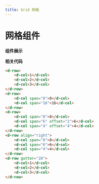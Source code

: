 ```yaml
---
title: Grid 网格
---
```


# 网格组件

**组件展示**

<ClientOnly>
<grid-demo></grid-demo>
</ClientOnly>

**相关代码**

``` HTML
<d-row>
    <d-col>1</d-col>
    <d-col>2</d-col>
    <d-col>3</d-col>
</d-row>
<d-row>
    <d-col span="8">8</d-col>
    <d-col span="16">16</d-col>
</d-row>
<d-row>
    <d-col span="8">8</d-col>
    <d-col span="6" offset="2">6</d-col>
    <d-col span="4" offset="4">4</d-col>
</d-row>
<d-row align="right">
    <d-col span="8">8</d-col>
    <d-col span="6">6</d-col>
    <d-col span="4">4</d-col>
</d-row>
<d-row gutter="20">
    <d-col>1</d-col>
    <d-col>2</d-col>
    <d-col>3</d-col>
</d-row>
```
